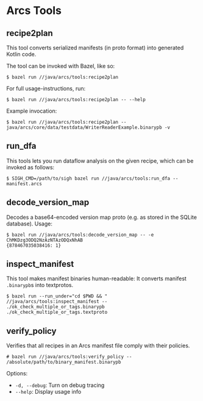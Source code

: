 # Arcs Tools


## recipe2plan

This tool converts serialized manifests (in proto format) into generated Kotlin code.

The tool can be invoked with Bazel, like so:
```
$ bazel run //java/arcs/tools:recipe2plan
```

For full usage-instructions, run:
```
$ bazel run //java/arcs/tools:recipe2plan -- --help
```

Example invocation:
```
$ bazel run //java/arcs/tools:recipe2plan -- java/arcs/core/data/testdata/WriterReaderExample.binarypb -v
```

## run_dfa

This tools lets you run dataflow analysis on the given recipe, which can be
invoked as follows:

```
$ SIGH_CMD=/path/to/sigh bazel run //java/arcs/tools:run_dfa -- manifest.arcs
```

## decode_version_map

Decodes a base64-encoded version map proto (e.g. as stored in the SQLite database). Usage:

```
$ bazel run //java/arcs/tools:decode_version_map -- -e ChMKDzg3ODQ2NzAzNTAzODQxNhAB
{878467035038416: 1}
```

## inspect_manifest

This tool makes manifest binaries human-readable: It converts manifest `.binarypb`s
into textprotos.

```
$ bazel run --run_under="cd $PWD && " //java/arcs/tools:inspect_manifest -- ./ok_check_multiple_or_tags.binarypb ./ok_check_multiple_or_tags.textproto
```

## verify_policy

Verifies that all recipes in an Arcs manifest file comply with their policies.

```
# bazel run //java/arcs/tools:verify_policy -- /absolute/path/to/binary_manifest.binarypb
```

Options: 
- `-d, --debug`: Turn on debug tracing
- `--help`: Display usage info

